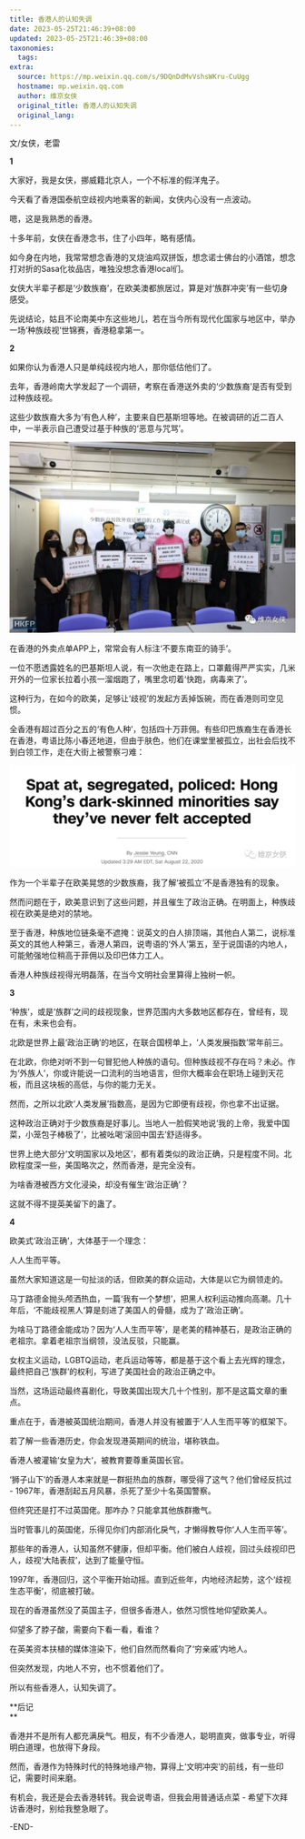 ```yaml
---
title: 香港人的认知失调
date: 2023-05-25T21:46:39+08:00
updated: 2023-05-25T21:46:39+08:00
taxonomies:
  tags: 
extra:
  source: https://mp.weixin.qq.com/s/9DQnDdMvVshsWKru-CuUgg
  hostname: mp.weixin.qq.com
  author: 维京女侠
  original_title: 香港人的认知失调
  original_lang: 
---
```


文/女侠，老雷  

**1**

大家好，我是女侠，挪威籍北京人，一个不标准的假洋鬼子。  

今天看了香港国泰航空歧视内地乘客的新闻，女侠内心没有一点波动。  

嗯，这是我熟悉的香港。

十多年前，女侠在香港念书，住了小四年，略有感情。

如今身在内地，我常常想念香港的叉烧油鸡双拼饭，想念诺士佛台的小酒馆，想念打对折的Sasa化妆品店，唯独没想念香港local们。

女侠大半辈子都是‘少数族裔’，在欧美澳都旅居过，算是对‘族群冲突’有一些切身感受。

先说结论，姑且不论南美中东这些地儿，若在当今所有现代化国家与地区中，举办一场‘种族歧视’世锦赛，香港稳拿第一。  

**2**  

如果你认为香港人只是单纯歧视内地人，那你低估他们了。  

去年，香港岭南大学发起了一个调研，考察在香港送外卖的‘少数族裔’是否有受到过种族歧视。  

这些少数族裔大多为‘有色人种’，主要来自巴基斯坦等地。在被调研的近二百人中，一半表示自己遭受过基于种族的‘恶意与咒骂’。  

![图片](640.jpeg)

在香港的外卖点单APP上，常常会有人标注‘不要东南亚的骑手’。  

一位不愿透露姓名的巴基斯坦人说，有一次他走在路上，口罩戴得严严实实，几米开外的一位家长拉着小孩一溜烟跑了，嘴里念叨着‘快跑，病毒来了’。  

这种行为，在如今的欧美，足够让‘歧视’的发起方丢掉饭碗，而在香港则司空见惯。  

全香港有超过百分之五的‘有色人种’，包括四十万菲佣。有些印巴族裔生在香港长在香港，粤语比陈小春还地道，但由于肤色，他们在课堂里被孤立，出社会后找不到白领工作，走在大街上被警察刁难：  

![图片](640.1.png)

作为一个半辈子在欧美晃悠的少数族裔，我了解‘被孤立’不是香港独有的现象。  

然而问题在于，欧美意识到了这些问题，并且催生了政治正确。在明面上，种族歧视在欧美是绝对的禁地。

至于香港，种族地位链条毫不遮掩：说英文的白人排顶端，其他白人第二，说标准英文的其他人种第三，香港人第四，说粤语的‘外人’第五，至于说国语的内地人，可能勉强地位稍高于菲佣以及印巴体力工人。

香港人种族歧视得光明磊落，在当今文明社会里算得上独树一帜。

**3**

‘种族’，或是‘族群’之间的歧视现象，世界范围内大多数地区都存在，曾经有，现在有，未来也会有。  

北欧是世界上最‘政治正确’的地区，在联合国榜单上，‘人类发展指数’常年前三。  

在北欧，你绝对听不到一句冒犯他人种族的语句。但种族歧视不存在吗？未必。作为‘外族人’，你或许能说一口流利的当地语言，但你大概率会在职场上碰到天花板，而且这块板的高低，与你的能力无关。  

然而，之所以北欧‘人类发展’指数高，是因为它即便有歧视，你也拿不出证据。  

这种政治正确对于少数族裔是好事儿。当地人一脸假笑地说‘我的上帝，我爱中国菜，小笼包子棒极了’，比被吆喝‘滚回中国去’舒适得多。  

世界上绝大部分‘文明国家以及地区’，都有着类似的政治正确，只是程度不同。北欧程度深一些，美国略次之，然而香港，是完全没有。  

为啥香港被西方文化浸染，却没有催生‘政治正确’？  

这就不得不提英美留下的蛊了。

**4**  

欧美式‘政治正确’，大体基于一个理念：

人人生而平等。

虽然大家知道这是一句扯淡的话，但欧美的群众运动，大体是以它为纲领走的。  

马丁路德金抛头颅洒热血，一篇‘我有一个梦想’，把黑人权利运动推向高潮。几十年后，‘不能歧视黑人’算是刻进了美国人的骨髓，成为了‘政治正确’。

为啥马丁路德金能成功？因为‘人人生而平等’，是老美的精神基石，是政治正确的老祖宗。拿着老祖宗当纲领，没法反驳，只能赢。

女权主义运动，LGBTQ运动，老兵运动等等，都是基于这个看上去光辉的理念，最终把自己‘族群’的权利，写进了美国社会的政治正确之中。  

当然，这场运动最终喜剧化，导致美国出现大几十个性别，那不是这篇文章的重点。  

重点在于，香港被英国统治期间，香港人并没有被置于‘人人生而平等’的框架下。  

若了解一些香港历史，你会发现港英期间的统治，堪称铁血。

香港人被灌输‘女皇为大‘，被教育要尊重英国长官。

‘狮子山下’的香港人本来就是一群挺热血的族群，哪受得了这气？他们曾经反抗过 - 1967年，香港刮起五月风暴，杀死了至少十名英国警察。  

但终究还是打不过英国佬。那咋办？只能拿其他族群撒气。  

当时管事儿的英国佬，乐得见你们内部消化戾气，才懒得教导你‘人人生而平等’。  

那些年的香港人，认知虽然不健康，但却平衡。他们被白人歧视，回过头歧视印巴人，歧视‘大陆表叔’，达到了能量守恒。

1997年，香港回归，这个平衡开始动摇。直到近些年，内地经济起势，这个‘歧视生态平衡‘，彻底被打破。

现在的香港虽然没了英国主子，但很多香港人，依然习惯性地仰望欧美人。

仰望多了脖子酸，需要向下看一看，看谁？

在英美资本扶植的媒体渲染下，他们自然而然看向了‘穷亲戚’内地人。  

但突然发现，内地人不穷，也不惯着他们了。

所以有些香港人，认知失调了。  

**后记  
**

香港并不是所有人都充满戾气。相反，有不少香港人，聪明直爽，做事专业，听得明白道理，也放得下身段。  

然而，香港作为特殊时代的特殊地缘产物，算得上‘文明冲突’的前线，有一些印记，需要时间来磨。  

有机会，我还是会去香港转转。我会说粤语，但我会用普通话点菜 - 希望下次拜访香港时，别给我整急眼了。  

\-END-
